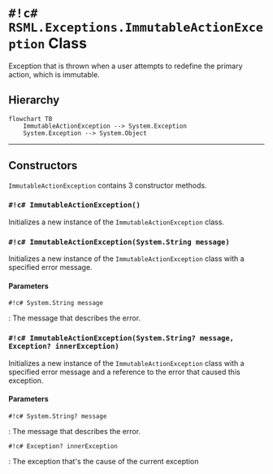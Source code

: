 # `#!c# RSML.Exceptions.ImmutableActionException` Class
Exception that is thrown when a user attempts to redefine the primary action, which is immutable.

<!-- HIERARCHY -->

## Hierarchy
```mermaid
flowchart TB
    ImmutableActionException --> System.Exception
    System.Exception --> System.Object
```

---

<!-- CONSTRUCTORS -->

## Constructors
`ImmutableActionException` contains 3 constructor methods.

<!-- 1 -->

### `#!c# ImmutableActionException()`
Initializes a new instance of the `ImmutableActionException` class.

<!-- 2 -->

### `#!c# ImmutableActionException(System.String message)`
Initializes a new instance of the `ImmutableActionException` class with a specified error message.

#### Parameters
`#!c# System.String message`

:   The message that describes the error.

<!-- 3 -->

### `#!c# ImmutableActionException(System.String? message, Exception? innerException)`
Initializes a new instance of the `ImmutableActionException` class with a specified error message and a reference to the error that caused this exception.

#### Parameters
`#!c# System.String? message`

:   The message that describes the error.

`#!c# Exception? innerException`

:   The exception that's the cause of the current exception
